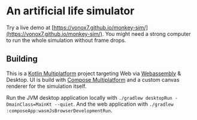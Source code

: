 # An artificial life simulator

Try a live demo at [https://vonox7.github.io/monkey-sim/](https://vonox7.github.io/monkey-sim/).
You might need a strong computer to run the whole simulation without frame drops.

## Building

This is a [Kotlin Multiplatform](https://www.jetbrains.com/help/kotlin-multiplatform-dev/get-started.html) project
targeting Web via [Webassembly](https://kotl.in/wasm/) & Desktop.
UI is build with [Compose Multiplatform](https://github.com/JetBrains/compose-multiplatform/#compose-multiplatform) and
a custom canvas renderer for the simulation itself.

Run the JVM desktop application locally with `./gradlew desktopRun -DmainClass=MainKt --quiet`.
And the web application with `./gradlew :composeApp:wasmJsBrowserDevelopmentRun`.